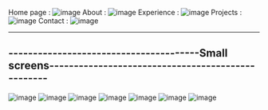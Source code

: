 Home page :
![image](https://user-images.githubusercontent.com/100873601/209786348-9146e7c2-87be-46a9-8ea8-bb31f3f36ab5.png)
About :
![image](https://user-images.githubusercontent.com/100873601/209786660-7fcceab3-5053-428b-a844-958928b81da5.png)
Experience :
![image](https://user-images.githubusercontent.com/100873601/209786778-d8494b36-9201-4e2d-a60b-06254ed60ae1.png)
Projects :
![image](https://user-images.githubusercontent.com/100873601/209786874-d8c1018f-604c-42e0-ba32-118da711385d.png)
Contact :
![image](https://user-images.githubusercontent.com/100873601/209786975-79ad28c7-a51b-4623-b083-bd358d6521f0.png)



-----------------------------------------------------------------------------------------------------------------
---------------------------------------Small screens--------------------------------------------------
-----------------------------------------------------------------------------------------------------------------
![image](https://user-images.githubusercontent.com/100873601/209787349-493395ac-64a4-4470-b590-64238d770edc.png)
![image](https://user-images.githubusercontent.com/100873601/209787443-5c132453-92da-4a75-9a39-d29b7d206a20.png)
![image](https://user-images.githubusercontent.com/100873601/209787514-4fe9354f-7b84-45d9-8383-9d5ed722517f.png)
![image](https://user-images.githubusercontent.com/100873601/209787578-548a6772-757e-4f33-86f9-78a7fb4b498b.png)
![image](https://user-images.githubusercontent.com/100873601/209787721-78b7be8a-1b23-4ea7-923d-20a4d31c4962.png)
![image](https://user-images.githubusercontent.com/100873601/209787968-b9274168-66a2-4a27-a58f-32751bccb940.png)
![image](https://user-images.githubusercontent.com/100873601/209787901-19255dd7-b62d-4bc0-aca5-d6f532924f06.png)



